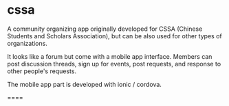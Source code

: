 cssa
====

A community organizing app originally developed for CSSA (Chinese Students and Scholars Association), but can be also used for other types of organizations.

It looks like a forum but come with a mobile app interface. Members can post discussion threads, sign up for events, post requests, and response to other people's requests.

The mobile app part is developed with ionic / cordova.

====
